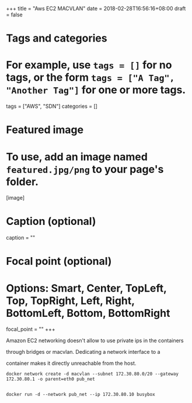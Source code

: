 +++
title = "Aws EC2 MACVLAN"
date = 2018-02-28T16:56:16+08:00
draft = false

# Tags and categories
# For example, use `tags = []` for no tags, or the form `tags = ["A Tag", "Another Tag"]` for one or more tags.
tags = ["AWS", "SDN"]
categories = []

# Featured image
# To use, add an image named `featured.jpg/png` to your page's folder. 
[image]
  # Caption (optional)
  caption = ""

  # Focal point (optional)
  # Options: Smart, Center, TopLeft, Top, TopRight, Left, Right, BottomLeft, Bottom, BottomRight
  focal_point = ""
+++



Amazon EC2 networking doesn't allow to use private ips in the containers 

through bridges or macvlan. Dedicating a network interface to a 

container makes it directly unreachable from the host.


```
docker network create -d macvlan --subnet 172.30.80.0/20 --gateway 172.30.80.1 -o parent=eth0 pub_net


docker run -d --network pub_net --ip 172.30.80.10 busybox
```


